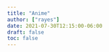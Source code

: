```yaml
---
title: "Anime"
author: ["rayes"]
date: 2021-07-30T12:15:00-06:00
draft: false
toc: false
---
```


<p></p>